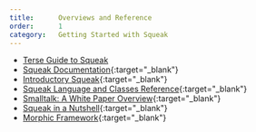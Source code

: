 ```yaml
---
title:      Overviews and Reference
order:      1
category:   Getting Started with Squeak
---
```

* [Terse Guide to Squeak](/documentation/terse_guide/)
* [Squeak Documentation][documentation]{:target="_blank"}
* [Introductory Squeak][introductory]{:target="_blank"}
* [Squeak Language and Classes Reference][references]{:target="_blank"}
* [Smalltalk: A White Paper Overview][overview]{:target="_blank"}
* [Squeak in a Nutshell][nutshell]{:target="_blank"}
* [Morphic Framework][morphic]{:target="_blank"}

[documentation]: https://wiki.squeak.org/squeak/2983
[introductory]: https://web.archive.org/web/20190131121111/https://www.cosc.canterbury.ac.nz/wolfgang.kreutzer/cosc205/smalltalk1.html
[overview]: https://www.cs.pdx.edu/~harry/musings/SmalltalkOverview.html
[morphic]: https://wiki.squeak.org/squeak/30
[nutshell]: https://wiki.squeak.org/squeak/3419
[references]: https://wiki.squeak.org/squeak/1859
